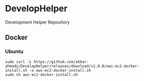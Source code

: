 # DevelopHelper
Development Helper Repository

## Docker
### Ubuntu
```
sudo curl -L https://github.com/akbar-ahmadi/DevelopHelper/releases/download/v1.0.0/aws-ec2-docker-install.sh -o aws-ec2-docker-install.sh
sudo sh aws-ec2-docker-install.sh
```
